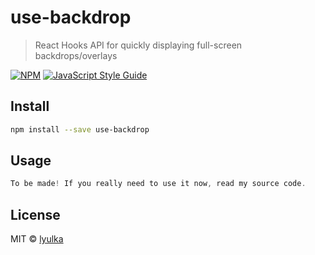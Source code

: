 # use-backdrop

> React Hooks API for quickly displaying full-screen backdrops/overlays

[![NPM](https://img.shields.io/npm/v/use-backdrop.svg)](https://www.npmjs.com/package/use-backdrop) [![JavaScript Style Guide](https://img.shields.io/badge/code_style-standard-brightgreen.svg)](https://standardjs.com)

## Install

```bash
npm install --save use-backdrop
```

## Usage

```jsx
To be made! If you really need to use it now, read my source code.
```

## License

MIT © [lyulka](https://github.com/lyulka)
